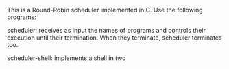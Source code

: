 This is a Round-Robin scheduler implemented in C. Use the following programs:

scheduler: receives as input the names of programs and controls their execution until their termination. When they terminate, scheduler terminates too.

scheduler-shell: implements a shell in two
